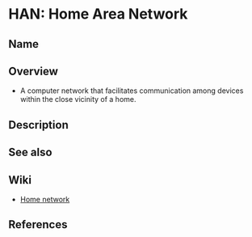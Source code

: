 # HAN: Home Area Network

## Name

## Overview
- A computer network that facilitates communication among devices within the close vicinity of a home.

## Description

## See also

## Wiki
- [Home network](https://en.wikipedia.org/wiki/Home_network)

## References
